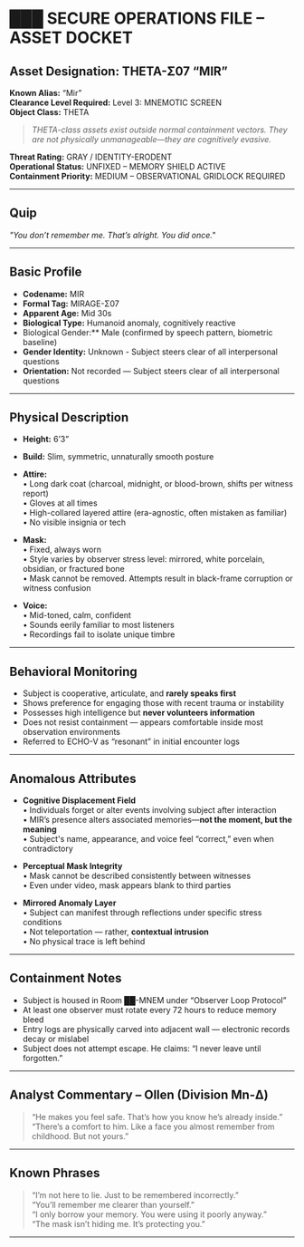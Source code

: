
# ███ SECURE OPERATIONS FILE – ASSET DOCKET

## Asset Designation: THETA-Σ07 “MIR”  
**Known Alias:** “Mir”  
**Clearance Level Required:** Level 3: MNEMOTIC SCREEN  
**Object Class:** THETA  
> *THETA-class assets exist outside normal containment vectors. They are not physically unmanageable—they are cognitively evasive.*

**Threat Rating:** GRAY / IDENTITY-ERODENT  
**Operational Status:** UNFIXED – MEMORY SHIELD ACTIVE  
**Containment Priority:** MEDIUM – OBSERVATIONAL GRIDLOCK REQUIRED

---

## Quip  
_"You don’t remember me. That’s alright. You did once."_

---

## Basic Profile

- **Codename:** MIR  
- **Formal Tag:** MIRAGE-Σ07  
- **Apparent Age:** Mid 30s  
- **Biological Type:** Humanoid anomaly, cognitively reactive  
- Biological Gender:** Male (confirmed by speech pattern, biometric baseline)
- **Gender Identity:** Unknown - Subject steers clear of all interpersonal questions
- **Orientation:** Not recorded — Subject steers clear of all interpersonal questions  

---

## Physical Description

- **Height:** 6’3”  
- **Build:** Slim, symmetric, unnaturally smooth posture  
- **Attire:**  
  • Long dark coat (charcoal, midnight, or blood-brown, shifts per witness report)  
  • Gloves at all times  
  • High-collared layered attire (era-agnostic, often mistaken as familiar)  
  • No visible insignia or tech

- **Mask:**  
  • Fixed, always worn  
  • Style varies by observer stress level: mirrored, white porcelain, obsidian, or fractured bone  
  • Mask cannot be removed. Attempts result in black-frame corruption or witness confusion

- **Voice:**  
  • Mid-toned, calm, confident  
  • Sounds eerily familiar to most listeners  
  • Recordings fail to isolate unique timbre  

---

## Behavioral Monitoring

- Subject is cooperative, articulate, and **rarely speaks first**  
- Shows preference for engaging those with recent trauma or instability  
- Possesses high intelligence but **never volunteers information**  
- Does not resist containment — appears comfortable inside most observation environments  
- Referred to ECHO-V as “resonant” in initial encounter logs

---

## Anomalous Attributes

- **Cognitive Displacement Field**  
  • Individuals forget or alter events involving subject after interaction  
  • MIR’s presence alters associated memories—**not the moment, but the meaning**  
  • Subject's name, appearance, and voice feel “correct,” even when contradictory

- **Perceptual Mask Integrity**  
  • Mask cannot be described consistently between witnesses  
  • Even under video, mask appears blank to third parties

- **Mirrored Anomaly Layer**  
  • Subject can manifest through reflections under specific stress conditions  
  • Not teleportation — rather, **contextual intrusion**  
  • No physical trace is left behind

---

## Containment Notes

- Subject is housed in Room ██-MNEM under “Observer Loop Protocol”  
- At least one observer must rotate every 72 hours to reduce memory bleed  
- Entry logs are physically carved into adjacent wall — electronic records decay or mislabel  
- Subject does not attempt escape. He claims: “I never leave until forgotten.”

---

## Analyst Commentary – Ollen (Division Mn-Δ)  
> “He makes you feel safe. That’s how you know he’s already inside.”  
> “There’s a comfort to him. Like a face you almost remember from childhood. But not yours.”

---

## Known Phrases

> “I’m not here to lie. Just to be remembered incorrectly.”  
> “You’ll remember me clearer than yourself.”  
> “I only borrow your memory. You were using it poorly anyway.”  
> “The mask isn’t hiding me. It’s protecting you.”

---

